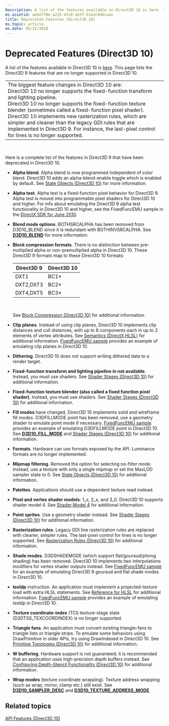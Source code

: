 ```yaml
---
Description: A list of the features available in Direct3D 10 is here. This page lists the Direct3D 9 features that are no longer supported in Direct3D 10.
ms.assetid: ad3eff8e-a225-47c0-a53f-b1a3c94bcaac
title: Deprecated Features (Direct3D 10)
ms.topic: article
ms.date: 05/31/2018
---
```


# Deprecated Features (Direct3D 10)

A list of the features available in Direct3D 10 is [here](d3d10-graphics-programming-guide-api-features.md). This page lists the Direct3D 9 features that are no longer supported in Direct3D 10.



|                                                                                                                                                                                                                                                                                                                                                                                                                                                                                                                       |
|-----------------------------------------------------------------------------------------------------------------------------------------------------------------------------------------------------------------------------------------------------------------------------------------------------------------------------------------------------------------------------------------------------------------------------------------------------------------------------------------------------------------------|
| The biggest feature changes in Direct3D 10 are:<br/> Direct3D 10 no longer supports the fixed-function transform and lighting pipeline.<br/> Direct3D 10 no longer supports the fixed-function texture blender (sometimes called a fixed-function pixel shader).<br/> Direct3D 10 implements new rasterization rules, which are simpler and cleaner than the legacy GDI rules that are implemented in Direct3D 9. For instance, the last-pixel control for lines is no longer supported.<br/> |



 

Here is a complete list of the features in Direct3D 9 that have been deprecated in Direct3D 10.

-   **Alpha blend**. Alpha blend is now programmed independent of color blend. Direct3D 10 adds an alpha-blend-enable toggle which is enabled by default. See [State Objects (Direct3D 10)](d3d10-graphics-programming-guide-api-features-state-objects.md) for more information.
-   **Alpha test**. Alpha test is a fixed-function pixel behavior for Direct3D 9. Alpha test is moved into programmable pixel shaders for Direct3D 10 and higher. For info about emulating the Direct3D 9 alpha test functionality in Direct3D 10 and higher, see the FixedFuncEMU sample in the [DirectX SDK for June 2010](https://go.microsoft.com/fwlink/p/?linkid=226640).
-   **Blend mode options**. BOTHSRCALPHA has been removed from D3D10\_BLEND since it is redundant with BOTHINVSRCALPHA. See [**D3D10\_BLEND**](/windows/desktop/api/D3D10/ne-d3d10-d3d10_blend) for more information.
-   **Block compression formats**. There is no distinction between pre-multiplied alpha or non-premultiplied alpha in Direct3D 10. These Direct3D 9 formats map to these Direct3D 10 formats: 

    | Direct3D 9 | Direct3D 10 |
    |------------|-------------|
    | DXT1       | BC1\*       |
    | DXT2,DXT3  | BC2\*       |
    | DXT4,DXT5  | BC3\*       |

    

     

    See [Block Compression (Direct3D 10)](d3d10-graphics-programming-guide-resources-block-compression.md) for additional information.

-   **Clip planes**. Instead of using clip planes, Direct3D 10 implements clip distances and cull distances, with up to 8 components each in up to 2 elements of vertex attributes. See [Semantics (DirectX HLSL)](https://msdn.microsoft.com/en-us/library/Bb509647(v=VS.85).aspx) for additional information. [FixedFuncEMU sample](https://msdn.microsoft.com/en-us/library/Ee416406(v=VS.85).aspx) provides an example of emulating clip planes in Direct3D 10.
-   **Dithering**. Direct3D 10 does not support writing dithered data to a render target.
-   **Fixed-function transform and lighting pipeline in not available**. Instead, you must use shaders. See [Shader Stages (Direct3D 10)](https://msdn.microsoft.com/library/Bb205146(v=VS.85).aspx) for additional information.
-   **Fixed-function texture blender (also called a fixed function pixel shader)**. Instead, you must use shaders. See [Shader Stages (Direct3D 10)](https://msdn.microsoft.com/library/Bb205146(v=VS.85).aspx) for additional information.
-   **Fill modes** have changed. Direct3D 10 implements solid and wireframe fill modes. D3DFILLMODE point has been removed, use a geometry shader to emulate point mode if necessary. [FixedFuncEMU sample](https://msdn.microsoft.com/en-us/library/Ee416406(v=VS.85).aspx) provides an example of emulating D3DFILLMODE point in Direct3D 10. See [**D3D10\_FILL\_MODE**](/windows/desktop/api/D3D10/ne-d3d10-d3d10_fill_mode) and [Shader Stages (Direct3D 10)](https://msdn.microsoft.com/library/Bb205146(v=VS.85).aspx) for additional information.
-   **Formats**. Hardware can use formats exposed by the API. Luminance formats are no longer implemented.
-   **Mipmap filtering**. Removed the option for selecting no-filter mode. Instead, use a texture with only a single mipmap or set the MaxLOD sampler state to 0. See [State Objects (Direct3D 10)](d3d10-graphics-programming-guide-api-features-state-objects.md) for additional information.
-   **Palettes**. Applications should use a dependent texture read instead.
-   **Pixel and vertex shader models**: 1\_x, 2\_x, and 3\_0. Direct3D 10 supports shader model 4. See [Shader Model 4](https://msdn.microsoft.com/en-us/library/Bb509657(v=VS.85).aspx) for additional information.
-   **Point sprites**. Use a geometry shader instead. See [Shader Stages (Direct3D 10)](https://msdn.microsoft.com/library/Bb205146(v=VS.85).aspx) for additional information.
-   **Rasterization rules**. Legacy GDI line rasterization rules are replaced with cleaner, simpler rules. The last-pixel control for lines is no longer supported. See [Rasterization Rules (Direct3D 10)](https://msdn.microsoft.com/library/Cc627092(v=VS.85).aspx) for additional information.
-   **Shade modes**. D3DSHADEMODE (which support flat/gouraud/phong shading) has been removed. Direct3D 10 implements two interpolations modifiers for vertex shader outputs instead. See [FixedFuncEMU sample](https://msdn.microsoft.com/en-us/library/Ee416406(v=VS.85).aspx) for an example of emulating Direct3D 9 gouraud and flat shade modes in Direct3D 10.
-   **texldp** instruction. An application must implement a projected-texture load with extra HLSL statements. See [Reference for HLSL](https://msdn.microsoft.com/en-us/library/Bb509638(v=VS.85).aspx) for additional information. [FixedFuncEMU sample](https://msdn.microsoft.com/en-us/library/Ee416406(v=VS.85).aspx) provides an example of emulating texldp in Direct3D 10.
-   **Texture coordinate-index** (TCI) texture-stage state (D3DTSS\_TEXCOORDINDEX) is no longer supported.
-   **Triangle fans**. An application must convert existing triangle-fans to triangle lists or triangle strips. To emulate some behaviors using DrawPrimitive in older APIs, try using DrawIndexed in Direct3D 10. See [Primitive Topologies (Direct3D 10)](https://msdn.microsoft.com/library/Bb205124(v=VS.85).aspx) for additional information.
-   **W buffering**. Hardware support is not guaranteed; it is recommended that an application uses high-precision depth buffers instead. See [Configuring Depth-Stencil Functionality (Direct3D 10)](https://msdn.microsoft.com/library/Bb205074(v=VS.85).aspx) for additional information.
-   **Wrap modes** (texture coordinate wrapping). Texture address wrapping (such as wrap, mirror, clamp etc.) still exist. See [**D3D10\_SAMPLER\_DESC**](/windows/desktop/api/D3D10/ns-d3d10-d3d10_sampler_desc) and [**D3D10\_TEXTURE\_ADDRESS\_MODE**](/windows/desktop/api/D3D10/ne-d3d10-d3d10_texture_address_mode).

## Related topics

<dl> <dt>

[API Features (Direct3D 10)](d3d10-graphics-programming-guide-api-features.md)
</dt> </dl>

 

 




